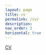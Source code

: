 ```yaml
---
layout: page
title: cv
permalink: /cv/
description: 
nav_order: 3
horizontal: true
---
```


<a href="/assets/pdf/AtraBahceci_CV.pdf" target="_blank">CV</a>
